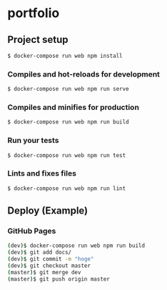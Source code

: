 # portfolio

## Project setup
```sh
$ docker-compose run web npm install
```

### Compiles and hot-reloads for development
```sh
$ docker-compose run web npm run serve
```

### Compiles and minifies for production
```sh
$ docker-compose run web npm run build
```

### Run your tests
```sh
$ docker-compose run web npm run test
```

### Lints and fixes files
```sh
$ docker-compose run web npm run lint
```

## Deploy (Example)
### GitHub Pages
```sh
(dev)$ docker-compose run web npm run build
(dev)$ git add docs/
(dev)$ git commit -m "hoge"
(dev)$ git checkout master
(master)$ git merge dev
(master)$ git push origin master
```
